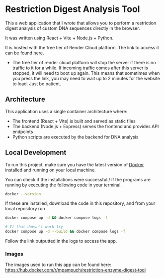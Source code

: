 # Restriction Digest Analysis Tool

This a web application that I wrote that allows you to perform a restriction digest analysis of custom DNA sequences directly in the browser.

It was written using React + Vite + Node.js + Python.

It is hosted with the free tier of Render Cloud platform. The link to access it can be found [here](https://restriction-digest-app.onrender.com/).

- The free tier of render cloud platform will stop the server if there is no traffic to it for a while. If incoming traffic comes after this server is stopped, it will need to boot up again. This means that sometimes when you press the link, you may need to wait up to 2 minutes for the website to load. Just be patient.

## Architecture

This application uses a single container architecture where:

- The frontend (React + Vite) is built and served as static files
- The backend (Node.js + Express) serves the frontend and provides API endpoints
- Python scripts are executed by the backend for DNA analysis

## Local Development

To run this project, make sure you have the latest version of [Docker](https://docs.docker.com/engine/install/) installed and running on your local machine.

You can check if the installations were successful / if the programs are running by executing the following code in your terminal.

```bash
docker --version
```

If these are installed, download the code in this repository, and from your local repository run

```bash
docker compose up -d && docker compose logs -f

# If that doesn't work try
docker compose up -d --build && docker compose logs -f
```

Follow the link outputted in the logs to access the app.

### Images

The images used to run this app can be found here: https://hub.docker.com/r/mpampuch/restriction-enzyme-digest-tool
